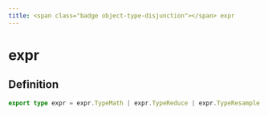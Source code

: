 ```yaml
---
title: <span class="badge object-type-disjunction"></span> expr
---
```

# <span class="badge object-type-disjunction"></span> expr

## Definition

```typescript
export type expr = expr.TypeMath | expr.TypeReduce | expr.TypeResample | expr.TypeClassicConditions | expr.TypeThreshold | expr.TypeSql;

```
